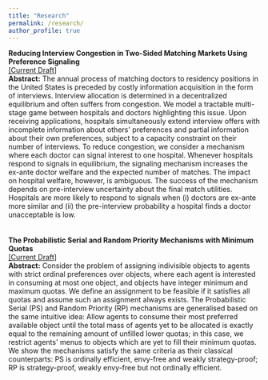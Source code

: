 ```yaml
---
title: "Research"
permalink: /research/
author_profile: true
---
```


**Reducing Interview Congestion in Two-Sided Matching Markets Using Preference Signaling**<br>
[[Current Draft]](https://marekbojko.github.io/files/interviews_congestion_signaling.pdf) <br>
**Abstract:** The annual process of matching doctors to residency positions in the United States is preceded by costly information acquisition in the form of interviews. Interview allocation is determined in a decentralized equilibrium and often suffers from congestion. We model a tractable multi-stage game between hospitals and doctors highlighting this issue. Upon receiving applications, hospitals simultaneously extend interview offers with incomplete information about others' preferences and partial information about their own preferences, subject to a capacity constraint on their number of interviews. To reduce congestion, we consider a mechanism where each doctor can signal interest to one hospital. Whenever hospitals respond to signals in equilibrium, the signaling mechanism increases the ex-ante doctor welfare and the expected number of matches. The impact on hospital welfare, however, is ambiguous. The success of the mechanism depends on pre-interview uncertainty about the final match utilities. Hospitals are more likely to respond to signals when (i) doctors are ex-ante more similar and (ii) the pre-interview probability a hospital finds a doctor unacceptable is low.<br>
<br>
<br>
**The Probabilistic Serial and Random Priority Mechanisms with Minimum Quotas**<br>
[[Current Draft]](https://marekbojko.github.io/files/PS_RP_min_quotas.pdf)  <br>
**Abstract:** Consider the problem of assigning indivisible objects to agents with strict ordinal preferences over objects, where each agent is interested in consuming at most one object, and objects have integer minimum and maximum quotas. We define an assignment to be feasible if it satisfies all quotas and assume such an assignment always exists. The Probabilistic Serial (PS) and Random Priority (RP) mechanisms are generalised based on the same intuitive idea: Allow agents to consume their most preferred available object until the total mass of agents yet to be allocated is exactly equal to the remaining amount of unfilled lower quotas; in this case, we restrict agents' menus to objects which are yet to fill their minimum quotas. We show the mechanisms satisfy the same criteria as their classical counterparts: PS is ordinally efficient, envy-free and weakly strategy-proof; RP is strategy-proof, weakly envy-free but not ordinally efficient.